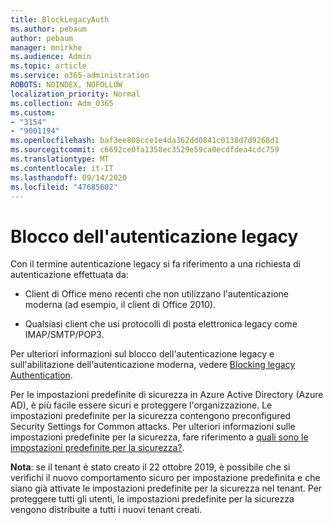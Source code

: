 ```yaml
---
title: BlockLegacyAuth
ms.author: pebaum
author: pebaum
manager: mnirkhe
ms.audience: Admin
ms.topic: article
ms.service: o365-administration
ROBOTS: NOINDEX, NOFOLLOW
localization_priority: Normal
ms.collection: Adm_O365
ms.custom:
- "3154"
- "9001194"
ms.openlocfilehash: baf3ee808cce1e4da362dd0841c0138d7d9268d1
ms.sourcegitcommit: c6692ce0fa1358ec3529e59ca0ecdfdea4cdc759
ms.translationtype: MT
ms.contentlocale: it-IT
ms.lasthandoff: 09/14/2020
ms.locfileid: "47685602"
---
```

# <a name="blocking-legacy-authentication"></a>Blocco dell'autenticazione legacy

Con il termine autenticazione legacy si fa riferimento a una richiesta di autenticazione effettuata da:

- Client di Office meno recenti che non utilizzano l'autenticazione moderna (ad esempio, il client di Office 2010).

- Qualsiasi client che usi protocolli di posta elettronica legacy come IMAP/SMTP/POP3.

Per ulteriori informazioni sul blocco dell'autenticazione legacy e sull'abilitazione dell'autenticazione moderna, vedere [Blocking legacy Authentication](https://docs.microsoft.com/azure/active-directory/conditional-access/concept-conditional-access-block-legacy-authentication).

Per le impostazioni predefinite di sicurezza in Azure Active Directory (Azure AD), è più facile essere sicuri e proteggere l'organizzazione. Le impostazioni predefinite per la sicurezza contengono preconfigured Security Settings for Common attacks.
Per ulteriori informazioni sulle impostazioni predefinite per la sicurezza, fare riferimento a [quali sono le impostazioni predefinite per la sicurezza?](https://docs.microsoft.com/azure/active-directory/fundamentals/concept-fundamentals-security-defaults). 

**Nota**: se il tenant è stato creato il 22 ottobre 2019, è possibile che si verifichi il nuovo comportamento sicuro per impostazione predefinita e che siano già attivate le impostazioni predefinite per la sicurezza nel tenant.  Per proteggere tutti gli utenti, le impostazioni predefinite per la sicurezza vengono distribuite a tutti i nuovi tenant creati.
